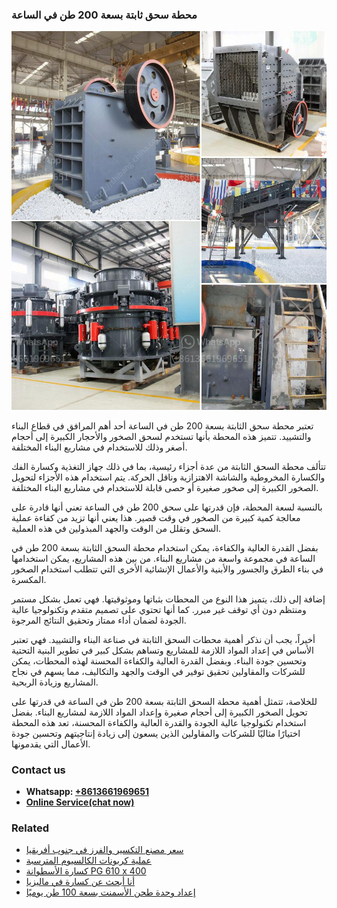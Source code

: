 <h3>محطة سحق ثابتة بسعة 200 طن في الساعة</h3><img src='1701853380.jpg' alt=''><p>تعتبر محطة سحق الثابتة بسعة 200 طن في الساعة أحد أهم المرافق في قطاع البناء والتشييد. تتميز هذه المحطة بأنها تستخدم لسحق الصخور والأحجار الكبيرة إلى أحجام أصغر وذلك للاستخدام في مشاريع البناء المختلفة.</p><p>تتألف محطة السحق الثابتة من عدة أجزاء رئيسية، بما في ذلك جهاز التغذية وكسارة الفك والكسارة المخروطية والشاشة الاهتزازية وناقل الحركة. يتم استخدام هذه الأجزاء لتحويل الصخور الكبيرة إلى صخور صغيرة أو حصى قابلة للاستخدام في مشاريع البناء المختلفة.</p><p>بالنسبة لسعة المحطة، فإن قدرتها على سحق 200 طن في الساعة تعني أنها قادرة على معالجة كمية كبيرة من الصخور في وقت قصير. هذا يعني أنها تزيد من كفاءة عملية السحق وتقلل من الوقت والجهد المبذولين في هذه العملية.</p><p>بفضل القدرة العالية والكفاءة، يمكن استخدام محطة السحق الثابتة بسعة 200 طن في الساعة في مجموعة واسعة من مشاريع البناء. من بين هذه المشاريع، يمكن استخدامها في بناء الطرق والجسور والأبنية والأعمال الإنشائية الأخرى التي تتطلب استخدام الصخور المكسرة.</p><p>إضافة إلى ذلك، يتميز هذا النوع من المحطات بثباتها وموثوقيتها. فهي تعمل بشكل مستمر ومنتظم دون أي توقف غير مبرر. كما أنها تحتوي على تصميم متقدم وتكنولوجيا عالية الجودة لضمان أداء ممتاز وتحقيق النتائج المرجوة.</p><p>أخيراً، يجب أن نذكر أهمية محطات السحق الثابتة في صناعة البناء والتشييد. فهي تعتبر الأساس في إعداد المواد اللازمة للمشاريع وتساهم بشكل كبير في تطوير البنية التحتية وتحسين جودة البناء. وبفضل القدرة العالية والكفاءة المحسنة لهذه المحطات، يمكن للشركات والمقاولين تحقيق توفير في الوقت والجهد والتكاليف، مما يسهم في نجاح المشاريع وزيادة الربحية.</p><p>للخلاصة، تتمثل أهمية محطة السحق الثابتة بسعة 200 طن في الساعة في قدرتها على تحويل الصخور الكبيرة إلى أحجام صغيرة وإعداد المواد اللازمة لمشاريع البناء. بفضل استخدام تكنولوجيا عالية الجودة والقدرة العالية والكفاءة المحسنة، تعد هذه المحطة اختيارًا مثاليًا للشركات والمقاولين الذين يسعون إلى زيادة إنتاجيتهم وتحسين جودة الأعمال التي يقدمونها.</p><h3>Contact us</h3><ul><li><strong>Whatsapp:&nbsp;<a href="https://wa.me/8613661969651">+8613661969651</a></strong></li><li><a href="https://swt.shibang-china.com/?git&amp;zhl&amp;محطة سحق ثابتة بسعة 200 طن في الساعة"><strong>Online Service(chat now)</strong></a></li></ul><h3>Related</h3><ul><li><a href='سعر مصنع التكسير والفرز في جنوب أفريقيا.md'>سعر مصنع التكسير والفرز في جنوب أفريقيا</a></li><li><a href='عملية كربونات الكالسيوم المترسبة.md'>عملية كربونات الكالسيوم المترسبة</a></li><li><a href='كسارة الأسطوانة PG 610 x 400.md'>كسارة الأسطوانة PG 610 x 400</a></li><li><a href='أنا أبحث عن كسارة في ماليزيا.md'>أنا أبحث عن كسارة في ماليزيا</a></li><li><a href='إعداد وحدة طحن الأسمنت بسعة 100 طن يوميًا.md'>إعداد وحدة طحن الأسمنت بسعة 100 طن يوميًا</a></li></ul>